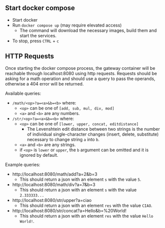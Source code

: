 ## Start docker compose

- Start docker
- Run `docker compose up` (may require elevated access)
    - The command will download the necessary images, build them and start the services.
- To stop, press `CTRL` + `c`

## HTTP Requests

Once starting the docker compose process, the gateway container will be reachable through localhost:8080 using http requests. Requests should be asking for a math operation and should use a query to pass the operands, otherwise a 404 error will be returned.

Available queries:
- `/math/<op>?a=<a>&b=<b>` where:
    - `<op>` can be one of `[add, sub, mul, div, mod]`
    - `<a>` and `<b>` are any numbers.
- `/str/<op>?a=<a>&b=<b>` where:
    - `<op>` can be one of `[lower, upper, concat, editdistance]`
        - The Levenshtein edit distance between two strings is the number of individual single-character changes (insert, delete, substitute) necessary to change string `a` into `b`.
    - `<a>` and `<b>` are any strings.
    - if `<op>` is `lower` or `upper`, the `b` argument can be omitted and it is ignored by default.

Example queries:
- http://localhost:8080/math/add?a=2&b=3
    - This should return a json with an element `s` with the value `5`.
- http://localhost:8080/math/div?a=7&b=3
    - This should return a json with an element `s` with the value `2.333333...`
- http://localhost:8080/str/upper?a=ciao
    - This should return a json with an element `res` with the value `CIAO`.
- http://localhost:8080/str/concat?a=Hello&b=%20World!
    - This should return a json with an element `res` with the value `Hello World!`.